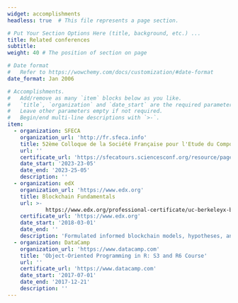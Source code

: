 ```yaml
---
widget: accomplishments
headless: true  # This file represents a page section.

# Put Your Section Options Here (title, background, etc.) ...
title: Related conferences
subtitle:
weight: 40 # The position of section on page

# Date format
#   Refer to https://wowchemy.com/docs/customization/#date-format
date_format: Jan 2006

# Accomplishments.
#   Add/remove as many `item` blocks below as you like.
#   `title`, `organization` and `date_start` are the required parameters.
#   Leave other parameters empty if not required.
#   Begin/end multi-line descriptions with `>-`.
item:
  - organization: SFECA
    organization_url: 'http://fr.sfeca.info'
    title: 52ème Colloque de la Société Française pour l'Etude du Comportement Animal
    url: ''
    certificate_url: 'https://sfecatours.sciencesconf.org/resource/page/id/'
    date_start: '2023-23-05'
    date_end: '2023-25-05'
    description: ''
  - organization: edX
    organization_url: 'https://www.edx.org'
    title: Blockchain Fundamentals
    url: >-
            https://www.edx.org/professional-certificate/uc-berkeleyx-blockchain-fundamentals
    certificate_url: 'https://www.edx.org'
    date_start: '2018-03-01'
    date_end: ''
    description: 'Formulated informed blockchain models, hypotheses, and use cases.'
  - organization: DataCamp
    organization_url: 'https://www.datacamp.com'
    title: 'Object-Oriented Programming in R: S3 and R6 Course'
    url: ''
    certificate_url: 'https://www.datacamp.com'
    date_start: '2017-07-01'
    date_end: '2017-12-21'
    description: ''
---
```

